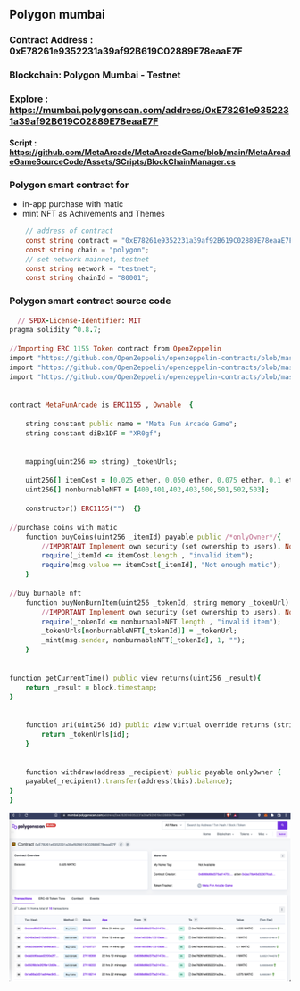 ## Polygon mumbai

### Contract Address : 0xE78261e9352231a39af92B619C02889E78eaaE7F
### Blockchain: Polygon Mumbai - Testnet
### Explore : https://mumbai.polygonscan.com/address/0xE78261e9352231a39af92B619C02889E78eaaE7F


#### Script : https://github.com/MetaArcade/MetaArcadeGame/blob/main/MetaArcadeGameSourceCode/Assets/SCripts/BlockChainManager.cs

### Polygon smart contract for
* in-app purchase with matic
* mint NFT as Achivements and Themes

``` c#
    // address of contract
    const string contract = "0xE78261e9352231a39af92B619C02889E78eaaE7F";
    const string chain = "polygon";
    // set network mainnet, testnet
    const string network = "testnet";
    const string chainId = "80001";
``` 
### Polygon smart contract source code

``` ruby
  // SPDX-License-Identifier: MIT
pragma solidity ^0.8.7;

//Importing ERC 1155 Token contract from OpenZeppelin
import "https://github.com/OpenZeppelin/openzeppelin-contracts/blob/master/contracts/token/ERC1155/ERC1155.sol";
import "https://github.com/OpenZeppelin/openzeppelin-contracts/blob/master/contracts/access/Ownable.sol";
import "https://github.com/OpenZeppelin/openzeppelin-contracts/blob/master/contracts/utils/Strings.sol";


contract MetaFunArcade is ERC1155 , Ownable  {
    
    string constant public name = "Meta Fun Arcade Game";
    string constant diBx1DF = "XR0gf";


    mapping(uint256 => string) _tokenUrls;
    
    uint256[] itemCost = [0.025 ether, 0.050 ether, 0.075 ether, 0.1 ether];
    uint256[] nonburnableNFT = [400,401,402,403,500,501,502,503];

    constructor() ERC1155("")  {}

//purchase coins with matic
    function buyCoins(uint256 _itemId) payable public /*onlyOwner*/{
        //IMPORTANT Implement own security (set ownership to users). Not production ready contract
        require(_itemId <= itemCost.length , "invalid item");
        require(msg.value == itemCost[_itemId], "Not enough matic");
    }

//buy burnable nft
    function buyNonBurnItem(uint256 _tokenId, string memory _tokenUrl) public /*onlyOwner*/{
        //IMPORTANT Implement own security (set ownership to users). Not production ready contract
        require(_tokenId <= nonburnableNFT.length , "invalid item");
        _tokenUrls[nonburnableNFT[_tokenId]] = _tokenUrl;
        _mint(msg.sender, nonburnableNFT[_tokenId], 1, "");
    }

    
function getCurrentTime() public view returns(uint256 _result){
    return _result = block.timestamp;
}
 

    function uri(uint256 id) public view virtual override returns (string memory) {
        return _tokenUrls[id];
    }


    function withdraw(address _recipient) public payable onlyOwner {
    payable(_recipient).transfer(address(this).balance);
}
}
``` 

![Polygon use](/Images/PolygonContract.png)
